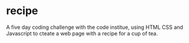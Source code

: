 # recipe
A five day coding challenge with the code institue, using HTML CSS and Javascript to cteate a web page with a recipe for a cup of tea.
